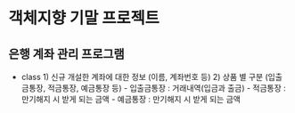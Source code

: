 # 객체지향 기말 프로젝트

## 은행 계좌 관리 프로그램

- class 1) 신규 개설한 계좌에 대한 정보 (이름, 계좌번호 등)
        2) 상품 별 구분 (입출금통장, 적금통장, 예금통장 등)
         - 입출금통장 : 거래내역(입금과 출금)
         - 적금통장 : 만기해지 시 받게 되는 금액
         - 예금통장 : 만기해지 시 받게 되는 금액 